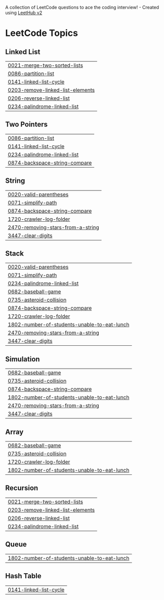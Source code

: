 A collection of LeetCode questions to ace the coding interview! - Created using [LeetHub v2](https://github.com/arunbhardwaj/LeetHub-2.0)
<!---LeetCode Topics Start-->
# LeetCode Topics
## Linked List
|  |
| ------- |
| [0021-merge-two-sorted-lists](https://github.com/Prakharjain1211/LeetCode/tree/master/0021-merge-two-sorted-lists) |
| [0086-partition-list](https://github.com/Prakharjain1211/LeetCode/tree/master/0086-partition-list) |
| [0141-linked-list-cycle](https://github.com/Prakharjain1211/LeetCode/tree/master/0141-linked-list-cycle) |
| [0203-remove-linked-list-elements](https://github.com/Prakharjain1211/LeetCode/tree/master/0203-remove-linked-list-elements) |
| [0206-reverse-linked-list](https://github.com/Prakharjain1211/LeetCode/tree/master/0206-reverse-linked-list) |
| [0234-palindrome-linked-list](https://github.com/Prakharjain1211/LeetCode/tree/master/0234-palindrome-linked-list) |
## Two Pointers
|  |
| ------- |
| [0086-partition-list](https://github.com/Prakharjain1211/LeetCode/tree/master/0086-partition-list) |
| [0141-linked-list-cycle](https://github.com/Prakharjain1211/LeetCode/tree/master/0141-linked-list-cycle) |
| [0234-palindrome-linked-list](https://github.com/Prakharjain1211/LeetCode/tree/master/0234-palindrome-linked-list) |
| [0874-backspace-string-compare](https://github.com/Prakharjain1211/LeetCode/tree/master/0874-backspace-string-compare) |
## String
|  |
| ------- |
| [0020-valid-parentheses](https://github.com/Prakharjain1211/LeetCode/tree/master/0020-valid-parentheses) |
| [0071-simplify-path](https://github.com/Prakharjain1211/LeetCode/tree/master/0071-simplify-path) |
| [0874-backspace-string-compare](https://github.com/Prakharjain1211/LeetCode/tree/master/0874-backspace-string-compare) |
| [1720-crawler-log-folder](https://github.com/Prakharjain1211/LeetCode/tree/master/1720-crawler-log-folder) |
| [2470-removing-stars-from-a-string](https://github.com/Prakharjain1211/LeetCode/tree/master/2470-removing-stars-from-a-string) |
| [3447-clear-digits](https://github.com/Prakharjain1211/LeetCode/tree/master/3447-clear-digits) |
## Stack
|  |
| ------- |
| [0020-valid-parentheses](https://github.com/Prakharjain1211/LeetCode/tree/master/0020-valid-parentheses) |
| [0071-simplify-path](https://github.com/Prakharjain1211/LeetCode/tree/master/0071-simplify-path) |
| [0234-palindrome-linked-list](https://github.com/Prakharjain1211/LeetCode/tree/master/0234-palindrome-linked-list) |
| [0682-baseball-game](https://github.com/Prakharjain1211/LeetCode/tree/master/0682-baseball-game) |
| [0735-asteroid-collision](https://github.com/Prakharjain1211/LeetCode/tree/master/0735-asteroid-collision) |
| [0874-backspace-string-compare](https://github.com/Prakharjain1211/LeetCode/tree/master/0874-backspace-string-compare) |
| [1720-crawler-log-folder](https://github.com/Prakharjain1211/LeetCode/tree/master/1720-crawler-log-folder) |
| [1802-number-of-students-unable-to-eat-lunch](https://github.com/Prakharjain1211/LeetCode/tree/master/1802-number-of-students-unable-to-eat-lunch) |
| [2470-removing-stars-from-a-string](https://github.com/Prakharjain1211/LeetCode/tree/master/2470-removing-stars-from-a-string) |
| [3447-clear-digits](https://github.com/Prakharjain1211/LeetCode/tree/master/3447-clear-digits) |
## Simulation
|  |
| ------- |
| [0682-baseball-game](https://github.com/Prakharjain1211/LeetCode/tree/master/0682-baseball-game) |
| [0735-asteroid-collision](https://github.com/Prakharjain1211/LeetCode/tree/master/0735-asteroid-collision) |
| [0874-backspace-string-compare](https://github.com/Prakharjain1211/LeetCode/tree/master/0874-backspace-string-compare) |
| [1802-number-of-students-unable-to-eat-lunch](https://github.com/Prakharjain1211/LeetCode/tree/master/1802-number-of-students-unable-to-eat-lunch) |
| [2470-removing-stars-from-a-string](https://github.com/Prakharjain1211/LeetCode/tree/master/2470-removing-stars-from-a-string) |
| [3447-clear-digits](https://github.com/Prakharjain1211/LeetCode/tree/master/3447-clear-digits) |
## Array
|  |
| ------- |
| [0682-baseball-game](https://github.com/Prakharjain1211/LeetCode/tree/master/0682-baseball-game) |
| [0735-asteroid-collision](https://github.com/Prakharjain1211/LeetCode/tree/master/0735-asteroid-collision) |
| [1720-crawler-log-folder](https://github.com/Prakharjain1211/LeetCode/tree/master/1720-crawler-log-folder) |
| [1802-number-of-students-unable-to-eat-lunch](https://github.com/Prakharjain1211/LeetCode/tree/master/1802-number-of-students-unable-to-eat-lunch) |
## Recursion
|  |
| ------- |
| [0021-merge-two-sorted-lists](https://github.com/Prakharjain1211/LeetCode/tree/master/0021-merge-two-sorted-lists) |
| [0203-remove-linked-list-elements](https://github.com/Prakharjain1211/LeetCode/tree/master/0203-remove-linked-list-elements) |
| [0206-reverse-linked-list](https://github.com/Prakharjain1211/LeetCode/tree/master/0206-reverse-linked-list) |
| [0234-palindrome-linked-list](https://github.com/Prakharjain1211/LeetCode/tree/master/0234-palindrome-linked-list) |
## Queue
|  |
| ------- |
| [1802-number-of-students-unable-to-eat-lunch](https://github.com/Prakharjain1211/LeetCode/tree/master/1802-number-of-students-unable-to-eat-lunch) |
## Hash Table
|  |
| ------- |
| [0141-linked-list-cycle](https://github.com/Prakharjain1211/LeetCode/tree/master/0141-linked-list-cycle) |
<!---LeetCode Topics End-->